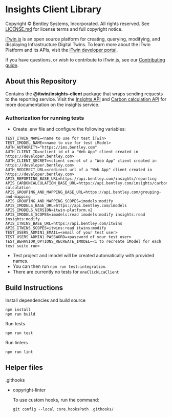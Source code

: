# Insights Client Library

Copyright © Bentley Systems, Incorporated. All rights reserved. See [LICENSE.md](./LICENSE.md) for license terms and full copyright notice.

[iTwin.js](http://www.itwinjs.org) is an open source platform for creating, querying, modifying, and displaying Infrastructure Digital Twins. To learn more about the iTwin Platform and its APIs, visit the [iTwin developer portal](https://developer.bentley.com/).

If you have questions, or wish to contribute to iTwin.js, see our [Contributing guide](./CONTRIBUTING.md).

## About this Repository

Contains the **@itwin/insights-client** package that wraps sending requests to the reporting service. Visit the [Insights API](https://developer.bentley.com/apis/insights/) and [Carbon calculation API](https://developer.bentley.com/apis/carbon-calculation/) for more documentation on the insights service.

### Authorization for running tests

- Create .env file and configure the following variables:

```
TEST_ITWIN_NAME=<name to use for test iTwin>
TEST_IMODEL_NAME=<name to use for test iModel>
AUTH_AUTHORITY="https://ims.bentley.com"
AUTH_CLIENT_ID=<client id of a "Web App" client created in https://developer.bentley.com>
AUTH_CLIENT_SECRET=<client secret of a "Web App" client created in https://developer.bentley.com>
AUTH_REDIRECT_URL=<redirect url of a "Web App" client created in https://developer.bentley.com>
APIS_REPORTING_BASE_URL=https://api.bentley.com/insights/reporting
APIS_CARBONCALCULATION_BASE_URL=https://api.bentley.com/insights/carbon-calculation
APIS_GROUPING_AND_MAPPING_BASE_URL=https://api.bentley.com/grouping-and-mapping
APIS_GROUPING_AND_MAPPING_SCOPES=imodels:modify
APIS_IMODELS_BASE_URL=https://api.bentley.com/imodels
APIS_IMODELS_VERSION=itwin-platform.v2
APIS_IMODELS_SCOPES=imodels:read imodels:modify insights:read insights:modify
APIS_ITWINS_BASE_URL=https://api.bentley.com/itwins
APIS_ITWINS_SCOPES=itwins:read itwins:modify
TEST_USERS_ADMIN1_EMAIL=<email of your test user>
TEST_USERS_ADMIN1_PASSWORD=<password of your test user>
TEST_BEHAVIOR_OPTIONS_RECREATE_IMODEL=<1 to recreate iModel for each test suite run>
```

- Test project and imodel will be created automatically with provided names.
- You can then run `npm run test:integration`.
- There are currently no tests for `oneClickLcaClient`

## Build Instructions

Install dependencies and build source

```
npm install
npm run build
```

Run tests

```
npm run test
```

Run linters

```
npm run lint
```

## Helper files

.githooks

- copyright-linter

  To use custom hooks, run the command:

  ```
  git config --local core.hooksPath .githooks/
  ```
